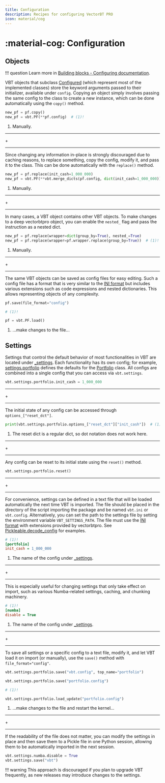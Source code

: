 ```yaml
---
title: Configuration
description: Recipes for configuring VectorBT PRO
icon: material/cog
---
```


# :material-cog: Configuration

## Objects

!!! question
    Learn more in [Building blocks - Configuring documentation](https://vectorbt.pro/pvt_6d1b3986/documentation/building-blocks/#configuring).

VBT objects that subclass [Configured](https://vectorbt.pro/pvt_6d1b3986/api/utils/pickling/#vectorbtpro.utils.pickling.Configured)
(which represent most of the implemented classes) store the keyword arguments passed 
to their initializer, available under `config`. Copying an object simply involves passing the same
config to the class to create a new instance, which can be done automatically using the `copy()` method.

```python title="Copy a Portfolio instance"
new_pf = pf.copy()
new_pf = vbt.PF(**pf.config)  # (1)!
```

1. Manually.

<div class="separator-container">
    <hr class="separator">
        <span class="separator-text">+</span>
    <hr class="separator">
</div>

Since changing any information in-place is strongly discouraged due to caching reasons, to replace
something, copy the config, modify it, and pass it to the class. This can be done automatically with the
`replace()` method.

```python title="Replace initial capital in a Portfolio instance"
new_pf = pf.replace(init_cash=1_000_000)
new_pf = vbt.PF(**vbt.merge_dicts(pf.config, dict(init_cash=1_000_000)))  # (1)!
```

1. Manually.

<div class="separator-container">
    <hr class="separator">
        <span class="separator-text">+</span>
    <hr class="separator">
</div>

In many cases, a VBT object contains other VBT objects. To make changes to a deep
vectorbtpro object, you can enable the `nested_` flag and pass the instruction as a nested dict.

```python title="Enable grouping in the wrapper of a Portfolio instance"
new_pf = pf.replace(wrapper=dict(group_by=True), nested_=True)
new_pf = pf.replace(wrapper=pf.wrapper.replace(group_by=True))  # (1)!
```

1. Manually.

<div class="separator-container">
    <hr class="separator">
        <span class="separator-text">+</span>
    <hr class="separator">
</div>

The same VBT objects can be saved as config files for easy editing.
Such a config file has a format that is very similar to the [INI format](https://en.wikipedia.org/wiki/INI_file)
but includes various extensions such as code expressions and nested dictionaries.
This allows representing objects of any complexity.

```python title="Save a Portfolio instance to a config file and load it back"
pf.save(file_format="config")

# (1)!

pf = vbt.PF.load()
```

1. ...make changes to the file...

## Settings

Settings that control the default behavior of most functionalities in VBT are located
under [_settings](https://vectorbt.pro/pvt_6d1b3986/api/_settings/#vectorbtpro._settings). Each functionality has its own config;
for example, [settings.portfolio](https://vectorbt.pro/pvt_6d1b3986/api/_settings/#vectorbtpro._settings.portfolio) defines the defaults
for the [Portfolio](https://vectorbt.pro/pvt_6d1b3986/api/portfolio/base/#vectorbtpro.portfolio.base.Portfolio) class. All configs
are combined into a single config that you can access via `vbt.settings`.

```python title="Set the default initial cash"
vbt.settings.portfolio.init_cash = 1_000_000
```

<div class="separator-container">
    <hr class="separator">
        <span class="separator-text">+</span>
    <hr class="separator">
</div>

The initial state of any config can be accessed through `options_["reset_dct"]`.

```python title="Get the default initial cash before any changes"
print(vbt.settings.portfolio.options_["reset_dct"]["init_cash"])  # (1)!
```

1. The reset dict is a regular dict, so dot notation does not work here.

<div class="separator-container">
    <hr class="separator">
        <span class="separator-text">+</span>
    <hr class="separator">
</div>

Any config can be reset to its initial state using the `reset()` method.

```python title="Reset the Portfolio config"
vbt.settings.portfolio.reset()
```

<div class="separator-container">
    <hr class="separator">
        <span class="separator-text">+</span>
    <hr class="separator">
</div>

For convenience, settings can be defined in a text file that will be loaded automatically
the next time VBT is imported. The file should be placed in the directory of the script importing 
the package and be named `vbt.ini` or `vbt.config`. Alternatively, you can set the path to the settings 
file by setting the environment variable `VBT_SETTINGS_PATH`. The file must use the 
[INI format](https://en.wikipedia.org/wiki/INI_file#Format) with extensions provided by vectorbtpro. See
[Pickleable.decode_config](https://vectorbt.pro/pvt_6d1b3986/api/utils/pickling/#vectorbtpro.utils.pickling.Pickleable.decode_config) for examples.

```ini title="Configuration file that defines the default initial cash"
# (1)!
[portfolio]
init_cash = 1_000_000
```

1. The name of the config under [_settings](https://vectorbt.pro/pvt_6d1b3986/api/_settings/#vectorbtpro._settings).

<div class="separator-container">
    <hr class="separator">
        <span class="separator-text">+</span>
    <hr class="separator">
</div>

This is especially useful for changing settings that only take effect on import,
such as various Numba-related settings, caching, and chunking machinery.

```ini title="Configuration file that disables Numba"
# (1)!
[numba]
disable = True
```

1. The name of the config under [_settings](https://vectorbt.pro/pvt_6d1b3986/api/_settings/#vectorbtpro._settings).

<div class="separator-container">
    <hr class="separator">
        <span class="separator-text">+</span>
    <hr class="separator">
</div>

To save all settings or a specific config to a text file, modify it, and let VBT
load it on import (or manually), use the `save()` method with `file_format="config"`.

```python title="Save Portfolio config and import it automatically"
vbt.settings.portfolio.save("vbt.config", top_name="portfolio")
```

```python title="Save Portfolio config and import it manually"
vbt.settings.portfolio.save("portfolio.config")

# (1)!

vbt.settings.portfolio.load_update("portfolio.config")
```

1. ...make changes to the file and restart the kernel...

<div class="separator-container">
    <hr class="separator">
        <span class="separator-text">+</span>
    <hr class="separator">
</div>

If the readability of the file does not matter, you can modify the settings in place and then save 
them to a Pickle file in one Python session, allowing them to be automatically imported in the next session.

```python title="Disable Numba in the next Python session"
vbt.settings.numba.disable = True
vbt.settings.save("vbt")
```

!!! warning
    This approach is discouraged if you plan to upgrade VBT frequently, as new releases
    may introduce changes to the settings.